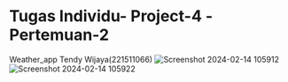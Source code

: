 # Tugas Individu- Project-4 -Pertemuan-2
Weather_app Tendy Wijaya(221511066)
![Screenshot 2024-02-14 105912](https://github.com/TendyWijaya123/Tugas-Project-4-Pertemuan-2/assets/117370634/8222ffa5-46a9-49d6-b77d-a0bc0d48cea5)
![Screenshot 2024-02-14 105922](https://github.com/TendyWijaya123/Tugas-Project-4-Pertemuan-2/assets/117370634/ee11d4c9-d312-419f-900c-c34c37f2405a)
